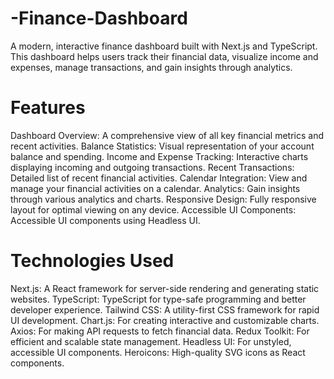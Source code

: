 # -Finance-Dashboard
A modern, interactive finance dashboard built with Next.js and TypeScript. This dashboard helps users track their financial data, visualize income and expenses, manage transactions, and gain insights through analytics.

# Features
Dashboard Overview: A comprehensive view of all key financial metrics and recent activities.
Balance Statistics: Visual representation of your account balance and spending.
Income and Expense Tracking: Interactive charts displaying incoming and outgoing transactions.
Recent Transactions: Detailed list of recent financial activities.
Calendar Integration: View and manage your financial activities on a calendar.
Analytics: Gain insights through various analytics and charts.
Responsive Design: Fully responsive layout for optimal viewing on any device.
Accessible UI Components: Accessible UI components using Headless UI.

# Technologies Used
Next.js: A React framework for server-side rendering and generating static websites.
TypeScript: TypeScript for type-safe programming and better developer experience.
Tailwind CSS: A utility-first CSS framework for rapid UI development.
Chart.js: For creating interactive and customizable charts.
Axios: For making API requests to fetch financial data.
Redux Toolkit: For efficient and scalable state management.
Headless UI: For unstyled, accessible UI components.
Heroicons: High-quality SVG icons as React components.
